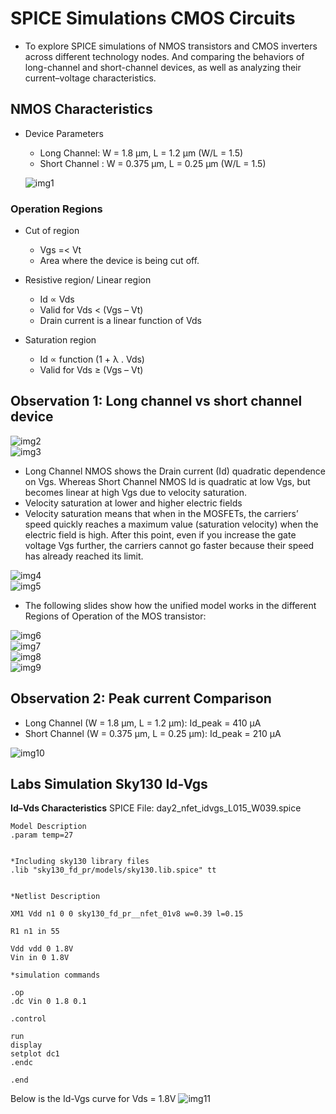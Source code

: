 # SPICE Simulations CMOS Circuits
* To explore SPICE simulations of NMOS transistors and CMOS inverters across different technology nodes. And comparing the behaviors of long-channel and short-channel devices, as well as analyzing their current–voltage characteristics.

## NMOS Characteristics
* Device Parameters
  * Long Channel: W = 1.8 μm, L = 1.2 μm (W/L = 1.5)
  * Short Channel : W = 0.375 μm, L = 0.25 μm (W/L = 1.5)  

  ![img1](https://github.com/Dhruvid98/SFAL-VSD-SoC-Design/blob/main/Day%2015/Images/Observations/img1.png)

### Operation Regions

* Cut of region
  * Vgs =< Vt
  * Area where the device is being cut off.

* Resistive region/ Linear region
    * Id ∝ Vds
    * Valid for Vds < (Vgs – Vt)
    * Drain current is a linear function of Vds

* Saturation region
    * Id ∝ function (1 + λ . Vds)
    * Valid for Vds ≥ (Vgs – Vt)


 ## Observation 1: Long channel vs short channel device
![img2](https://github.com/Dhruvid98/SFAL-VSD-SoC-Design/blob/main/Day%2015/Images/Observations/img2.png)  
![img3](https://github.com/Dhruvid98/SFAL-VSD-SoC-Design/blob/main/Day%2015/Images/Observations/img3.png)  

* Long Channel NMOS shows the Drain current (Id) quadratic dependence on Vgs. Whereas Short Channel NMOS Id is quadratic at low Vgs, but becomes linear at high Vgs due to velocity saturation.
* Velocity saturation at lower and higher electric fields
 * Velocity saturation means that when in the MOSFETs, the carriers’ speed quickly reaches a maximum value (saturation velocity) when the electric field is high. After this point, even if you increase the gate voltage Vgs further, the carriers cannot go faster because their speed has already reached its limit.
 
![img4](https://github.com/Dhruvid98/SFAL-VSD-SoC-Design/blob/main/Day%2015/Images/Observations/img4.png)  
![img5](https://github.com/Dhruvid98/SFAL-VSD-SoC-Design/blob/main/Day%2015/Images/Observations/img5.png)

* The following slides show how the unified model works in the different Regions of Operation of the MOS transistor: 

![img6](https://github.com/Dhruvid98/SFAL-VSD-SoC-Design/blob/main/Day%2015/Images/Observations/img6.png)  
![img7](https://github.com/Dhruvid98/SFAL-VSD-SoC-Design/blob/main/Day%2015/Images/Observations/img7.png)  
![img8](https://github.com/Dhruvid98/SFAL-VSD-SoC-Design/blob/main/Day%2015/Images/Observations/img8.png)  
![img9](https://github.com/Dhruvid98/SFAL-VSD-SoC-Design/blob/main/Day%2015/Images/Observations/img9.png)  

## Observation 2: Peak current Comparison
* Long Channel (W = 1.8 μm, L = 1.2 μm): Id_peak = 410 μA
* Short Channel (W = 0.375 μm, L = 0.25 μm): Id_peak = 210 μA

![img10](https://github.com/Dhruvid98/SFAL-VSD-SoC-Design/blob/main/Day%2015/Images/Observations/img10.png)  

## Labs Simulation Sky130 Id-Vgs 
**Id–Vds Characteristics**
SPICE File: day2_nfet_idvgs_L015_W039.spice
```
Model Description
.param temp=27


*Including sky130 library files
.lib "sky130_fd_pr/models/sky130.lib.spice" tt


*Netlist Description

XM1 Vdd n1 0 0 sky130_fd_pr__nfet_01v8 w=0.39 l=0.15

R1 n1 in 55

Vdd vdd 0 1.8V
Vin in 0 1.8V

*simulation commands

.op
.dc Vin 0 1.8 0.1

.control

run
display
setplot dc1
.endc

.end

```
Below is the Id-Vgs curve for Vds = 1.8V
![img11](https://github.com/Dhruvid98/SFAL-VSD-SoC-Design/blob/main/Day%2015/Images/Observations/img11.png)
